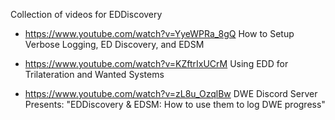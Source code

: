 Collection of videos for EDDiscovery

* https://www.youtube.com/watch?v=YyeWPRa_8gQ  How to Setup Verbose Logging, ED Discovery, and EDSM

* https://www.youtube.com/watch?v=KZftrIxUCrM  Using EDD for Trilateration and Wanted Systems

* https://www.youtube.com/watch?v=zL8u_OzqlBw  DWE Discord Server Presents: "EDDiscovery & EDSM: How to use them to log DWE progress"
